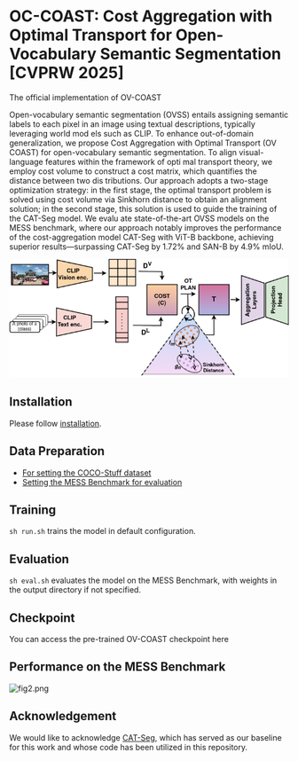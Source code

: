 # OC-COAST: Cost Aggregation with Optimal Transport for Open-Vocabulary Semantic Segmentation [CVPRW 2025]
The official implementation of OV-COAST

Open-vocabulary semantic segmentation (OVSS) entails assigning semantic labels to each pixel in an image using textual descriptions, typically leveraging world mod
els such as CLIP. To enhance out-of-domain generalization,
 we propose Cost Aggregation with Optimal Transport (OV
COAST) for open-vocabulary semantic segmentation. To
 align visual-language features within the framework of opti
mal transport theory, we employ cost volume to construct a
 cost matrix, which quantifies the distance between two dis
tributions. Our approach adopts a two-stage optimization
 strategy: in the first stage, the optimal transport problem
 is solved using cost volume via Sinkhorn distance to obtain
 an alignment solution; in the second stage, this solution is
 used to guide the training of the CAT-Seg model. We evalu
ate state-of-the-art OVSS models on the MESS benchmark,
 where our approach notably improves the performance of
 the cost-aggregation model CAT-Seg with ViT-B backbone,
 achieving superior results—surpassing CAT-Seg by 1.72%
 and SAN-B by 4.9% mIoU.
 
 ![fig1.png](https://github.com/adityagandhamal/OV-COAST/blob/main/fig1.png)

## Installation
Please follow [installation](INSTALL.md). 

## Data Preparation
- [For setting the COCO-Stuff dataset](https://github.com/cvlab-kaist/CAT-Seg/tree/main/datasets)
- [Setting the MESS Benchmark for evaluation](https://github.com/blumenstiel/MESS/blob/main/DATASETS.md)

## Training
```sh run.sh``` trains the model in default configuration.

## Evaluation
```sh eval.sh``` evaluates the model on the MESS Benchmark, with weights in the output directory if not specified.

## Checkpoint
You can access the pre-trained OV-COAST checkpoint here

## Performance on the MESS Benchmark
![fig2.png](https://github.com/adityagandhamal/OV-COAST/blob/main/fig2.png)

## Acknowledgement
We would like to acknowledge [CAT-Seg](https://github.com/cvlab-kaist/CAT-Seg), which has served as our baseline for this work and whose code has been utilized in this repository.
